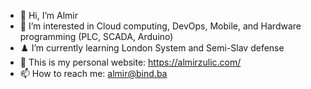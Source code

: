 - 👋 Hi, I’m Almir
- 👀 I’m interested in Cloud computing, DevOps, Mobile, and Hardware programming (PLC, SCADA, Arduino)
- :chess_pawn: I’m currently learning London System and Semi-Slav defense
- 🔗 This is my personal website: https://almirzulic.com/
- 📫 How to reach me: almir@bind.ba

<!---
bind-almir/bind-almir is a ✨ special ✨ repository because its `README.md` (this file) appears on your GitHub profile.
You can click the Preview link to take a look at your changes.
--->
